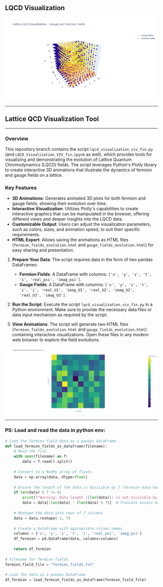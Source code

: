 ## LQCD Visualization
[![LQCD Evolution Animation](LQCD_Visualization_Gauge_&_Fermion_Fieldz.png)](lattice_qcd_evolution_vv.mp4)


---

## Lattice QCD Visualization Tool

---
### Overview

This repository branch contains the script `lqcd_visualization_viv_fin.py` (and `LQCD_Visualization_VIV_fin.ipynb` as well), which provides tools for visualizing and demonstrating the evolution of Lattice Quantum Chromodynamics (LQCD) fields. The script leverages Python's Plotly library to create interactive 3D animations that illustrate the dynamics of fermion and gauge fields on a lattice.

### Key Features

- **3D Animations**: Generates animated 3D plots for both fermion and gauge fields, showing their evolution over time.
- **Interactive Visualization**: Utilizes Plotly's capabilities to create interactive graphics that can be manipulated in the browser, offering different views and deeper insights into the LQCD data.
- **Customizable Output**: Users can adjust the visualization parameters, such as colors, sizes, and animation speed, to suit their specific requirements.
- **HTML Export**: Allows saving the animations as HTML files (`fermion_fields_evolution.html` and `gauge_fields_evolution.html`) for easy sharing and presentation.

1. **Prepare Your Data**: The script requires data in the form of two pandas DataFrames:
   - **Fermion Fields**: A DataFrame with columns: `['x', 'y', 'z', 't', 'i', 'real_psi', 'imag_psi']`.
   - **Gauge Fields**: A DataFrame with columns: `['x', 'y', 'z', 't', 'i', 'j', 'real_U1', 'imag_U1', 'real_U2', 'imag_U2', 'real_U3', 'imag_U3']`.

2. **Run the Script**:
   Execute the script `lqcd_visualization_viv_fin.py` in a Python environment. Make sure to provide the necessary data files or data input mechanism as required by the script.

3. **View Animations**:
   The script will generate two HTML files (`fermion_fields_evolution.html` and `gauge_fields_evolution.html`) containing interactive visualizations. Open these files in any modern web browser to explore the field evolutions.

![Logo](Heatmap_fermions.png)

---
### PS: Load and read the data in python env:
```python
# Load the fermion field data as a pandas DataFrame
def load_fermion_fields_as_dataframe(filename):
    # Read the file
    with open(filename) as f:
        data = f.read().split()

    # Convert to a NumPy array of floats
    data = np.array(data, dtype=float)

    # Ensure the length of the data is divisible by 7 (fermion data has 7 columns)
    if len(data) % 7 != 0:
        print(f"Warning: Data length ({len(data)}) is not divisible by 7. Truncating excess elements.")
        data = data[:len(data) - (len(data) % 7)]  # Truncate excess data

    # Reshape the data into rows of 7 columns
    data = data.reshape(-1, 7)

    # Create a DataFrame with appropriate column names
    columns = ['x', 'y', 'z', 't', 'i', 'real_psi', 'imag_psi']
    df_fermion = pd.DataFrame(data, columns=columns)

    return df_fermion

# Filename for fermion fields
fermion_field_file = "fermion_fields.txt"

# Load the data as a pandas DataFrame
df_fermion = load_fermion_fields_as_dataframe(fermion_field_file)

